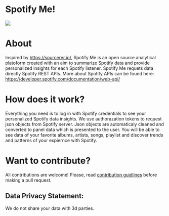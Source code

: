 # Spotify Me!
![](https://i.imgur.com/SKedodi.png)
# About
Inspired by https://sourcerer.io/, Spotify Me is an open source analytical platoform created with an aim to summarize Spotify data and provide personalized insights for each Spotify listener. Spotify Me requets data directly Spotify REST APIs. More about Spotify APIs can be found here: https://developer.spotify.com/documentation/web-api/

# How does it work?
Everything you need is to log in with Spotify credentials to see your personalized Spotify data insights. We use authorazation tokens to request json objects from Spotify server. Json objects are automaticaly cleaned and converted to panel data which is presented to the user. 
You will be able to see data of your favorite albums, artists, songs, playlist and discover trends and patterns of your expiernce with Spotify.

# Want to contribute?
All contributions are welcome! Please, read [contribution guidlines](contributing.md) before making a pull request.

## Data Privacy Statement:
We do not share your data with 3d parties.
